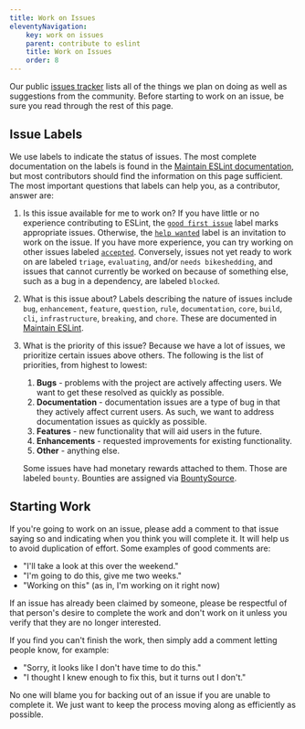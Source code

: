 ```yaml
---
title: Work on Issues
eleventyNavigation:
    key: work on issues
    parent: contribute to eslint
    title: Work on Issues
    order: 8
---
```


Our public [issues tracker](https://github.com/eslint/eslint/issues) lists all of the things we plan on doing as well as suggestions from the community. Before starting to work on an issue, be sure you read through the rest of this page.

## Issue Labels

We use labels to indicate the status of issues. The most complete documentation on the labels is found in the [Maintain ESLint documentation](../maintain/manage-issues#when-an-issue-or-pull-request-is-opened), but most contributors should find the information on this page sufficient. The most important questions that labels can help you, as a contributor, answer are:

1. Is this issue available for me to work on? If you have little or no experience contributing to ESLint, the [`good first issue`](https://github.com/eslint/eslint/labels/good%20first%20issue) label marks appropriate issues. Otherwise, the [`help wanted`](https://github.com/eslint/eslint/labels/help%20wanted) label is an invitation to work on the issue. If you have more experience, you can try working on other issues labeled [`accepted`](https://github.com/eslint/eslint/labels/accepted). Conversely, issues not yet ready to work on are labeled `triage`, `evaluating`, and/or `needs bikeshedding`, and issues that cannot currently be worked on because of something else, such as a bug in a dependency, are labeled `blocked`.
1. What is this issue about? Labels describing the nature of issues include `bug`, `enhancement`, `feature`, `question`, `rule`, `documentation`, `core`, `build`, `cli`, `infrastructure`, `breaking`, and `chore`. These are documented in [Maintain ESLint](../maintain/manage-issues#types-of-issues-and-pull-requests).
1. What is the priority of this issue? Because we have a lot of issues, we prioritize certain issues above others. The following is the list of priorities, from highest to lowest:

    1. **Bugs** - problems with the project are actively affecting users. We want to get these resolved as quickly as possible.
    1. **Documentation** - documentation issues are a type of bug in that they actively affect current users. As such, we want to address documentation issues as quickly as possible.
    1. **Features** - new functionality that will aid users in the future.
    1. **Enhancements** - requested improvements for existing functionality.
    1. **Other** - anything else.

    Some issues have had monetary rewards attached to them. Those are labeled `bounty`. Bounties are assigned via [BountySource](https://www.bountysource.com/teams/eslint/issues).

## Starting Work

If you're going to work on an issue, please add a comment to that issue saying so and indicating when you think you will complete it. It will help us to avoid duplication of effort. Some examples of good comments are:

* "I'll take a look at this over the weekend."
* "I'm going to do this, give me two weeks."
* "Working on this" (as in, I'm working on it right now)

If an issue has already been claimed by someone, please be respectful of that person's desire to complete the work and don't work on it unless you verify that they are no longer interested.

If you find you can't finish the work, then simply add a comment letting people know, for example:

* "Sorry, it looks like I don't have time to do this."
* "I thought I knew enough to fix this, but it turns out I don't."

No one will blame you for backing out of an issue if you are unable to complete it. We just want to keep the process moving along as efficiently as possible.
